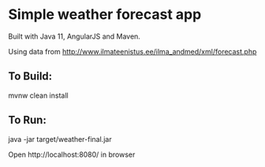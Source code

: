 # Simple weather forecast app

Built with Java 11, AngularJS and Maven.

Using data from http://www.ilmateenistus.ee/ilma_andmed/xml/forecast.php

## To Build: 

mvnw clean install

## To Run: 

java -jar target/weather-final.jar

Open http://localhost:8080/ in browser
